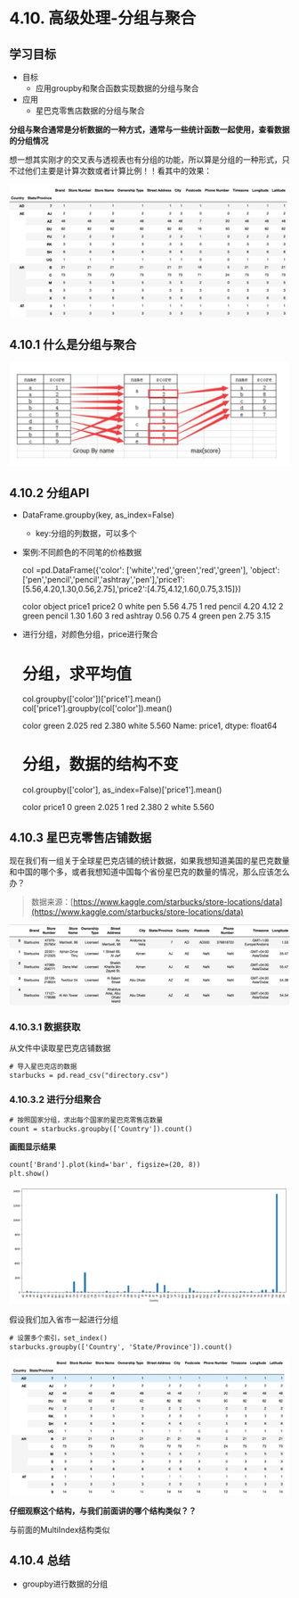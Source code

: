 # 4.10. 高级处理-分组与聚合

学习目标
----

*   目标
    *   应用groupby和聚合函数实现数据的分组与聚合
*   应用
    *   星巴克零售店数据的分组与聚合

**分组与聚合通常是分析数据的一种方式，通常与一些统计函数一起使用，查看数据的分组情况**

想一想其实刚才的交叉表与透视表也有分组的功能，所以算是分组的一种形式，只不过他们主要是计算次数或者计算比例！！看其中的效果：

![分组效果](../images/分组效果.png)

4.10.1 什么是分组与聚合
---------------

![分组聚合原理](../images/分组聚合原理.png)

4.10.2 分组API
------------

* DataFrame.groupby(key, as_index=False)

  *   key:分组的列数据，可以多个
* 案例:不同颜色的不同笔的价格数据

  col =pd.DataFrame({'color': ['white','red','green','red','green'], 'object': ['pen','pencil','pencil','ashtray','pen'],'price1':[5.56,4.20,1.30,0.56,2.75],'price2':[4.75,4.12,1.60,0.75,3.15]})

  color    object    price1    price2
  0    white    pen    5.56    4.75
  1    red    pencil    4.20    4.12
  2    green    pencil    1.30    1.60
  3    red    ashtray    0.56    0.75
  4    green    pen    2.75    3.15

* 进行分组，对颜色分组，price进行聚合

  # 分组，求平均值
  col.groupby(['color'])['price1'].mean()
  col['price1'].groupby(col['color']).mean()

  color
  green    2.025
  red      2.380
  white    5.560
  Name: price1, dtype: float64

  # 分组，数据的结构不变
  col.groupby(['color'], as_index=False)['price1'].mean()

  color    price1
  0    green    2.025
  1    red    2.380
  2    white    5.560


4.10.3 星巴克零售店铺数据
----------------

现在我们有一组关于全球星巴克店铺的统计数据，如果我想知道美国的星巴克数量和中国的哪个多，或者我想知道中国每个省份星巴克的数量的情况，那么应该怎么办？

> 数据来源：[https://www.kaggle.com/starbucks/store-locations/data](https://www.kaggle.com/starbucks/store-locations/data)

![星巴克数据](../images/星巴克数据.png)

### 4.10.3.1 数据获取

从文件中读取星巴克店铺数据

    # 导入星巴克店的数据
    starbucks = pd.read_csv("directory.csv")


### 4.10.3.2 进行分组聚合

    # 按照国家分组，求出每个国家的星巴克零售店数量
    count = starbucks.groupby(['Country']).count()


**画图显示结果**

    count['Brand'].plot(kind='bar', figsize=(20, 8))
    plt.show()


![星巴克数量画图](../images/星巴克数量画图.png)

假设我们加入省市一起进行分组

    # 设置多个索引，set_index()
    starbucks.groupby(['Country', 'State/Province']).count()


![国家省市分组结果](../images/国家省市分组结果.png)

**仔细观察这个结构，与我们前面讲的哪个结构类似？？**

与前面的MultiIndex结构类似

4.10.4 总结
---------

*   groupby进行数据的分组